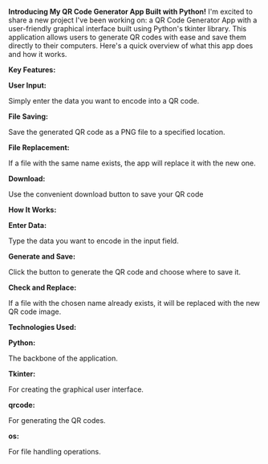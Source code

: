 **Introducing My QR Code Generator App Built with Python!**
I'm excited to share a new project I've been working on: a QR Code Generator App with a user-friendly graphical interface built using Python's tkinter library. This application allows users to generate QR codes with ease and save them directly to their computers. Here's a quick overview of what this app does and how it works.

**Key Features:**

**User Input:** 

  Simply enter the data you want to encode into a QR code.
  
**File Saving:**

  Save the generated QR code as a PNG file to a specified location.
  
**File Replacement:**

  If a file with the same name exists, the app will replace it with the new one.
  
**Download:**

  Use the convenient download button to save your QR code
  
**How It Works:**

**Enter Data:** 

  Type the data you want to encode in the input field.
  
**Generate and Save:** 

  Click the button to generate the QR code and choose where to save it.
  
**Check and Replace:** 

  If a file with the chosen name already exists, it will be replaced with the new QR code image.
  
**Technologies Used:**

**Python:** 

  The backbone of the application.
  
**Tkinter:** 

  For creating the graphical user interface.
  
**qrcode:**

  For generating the QR codes.
  
**os:** 

  For file handling operations.
  
